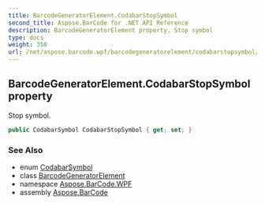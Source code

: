 ```yaml
---
title: BarcodeGeneratorElement.CodabarStopSymbol
second_title: Aspose.BarCode for .NET API Reference
description: BarcodeGeneratorElement property. Stop symbol
type: docs
weight: 350
url: /net/aspose.barcode.wpf/barcodegeneratorelement/codabarstopsymbol/
---
```

## BarcodeGeneratorElement.CodabarStopSymbol property

Stop symbol.

```csharp
public CodabarSymbol CodabarStopSymbol { get; set; }
```

### See Also

* enum [CodabarSymbol](../../../aspose.barcode.generation/codabarsymbol/)
* class [BarcodeGeneratorElement](../)
* namespace [Aspose.BarCode.WPF](../../barcodegeneratorelement/)
* assembly [Aspose.BarCode](../../../)


